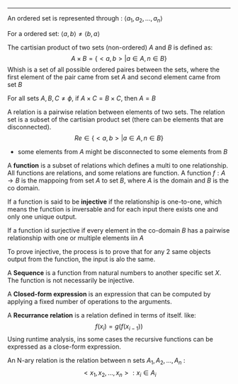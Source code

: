 ----
An ordered set is represented through : $\langle a_{1},a_{2},\dots,a_{n}\rangle$

For a ordered set: $\langle a,b \rangle \neq \langle b, a \rangle$

The cartisian product of two sets (non-ordered) $A$ and $B$ is defined as:
$$A\times B = \{<a,b> | a\in A, n\in B \}$$
Whish is a set of all possible ordered paires between the sets, where the first element of the pair came from set $A$ and second element came from set $B$

For all sets $A,B,C\neq \phi$, if $A\times C = B\times C$, then $A=B$

A relation is a pairwise relation between elements of two sets. The relation set is a subset of the cartisian product set (there can be elements that are disconnected). 
$$Re \in\{<a,b> | a\in A, n\in B \}$$
- some elements from $A$ might be disconnected to some elements from $B$

A **function** is a subset of relations which defines a multi to one relationship.
All functions are relations, and some relations are function.
A function $f:A\to B$ is the mappoing from set $A$ to set $B$, where $A$ is the domain and $B$ is the co domain.

If a function is said to be **injective** if the relationship is one-to-one, which means the function is inversable and for each input there exists one and only one unique output.

If a function id surjective if every element in the co-domain $B$ has a pairwise relationship with one or multiple elements iin $A$

To prove injective, the process is to prove that for any 2 same objects output from the function, the input is alo the same.

A **Sequence** is a function from natural numbers to another specific set $X$. The function is not necessarily be injective.

A **Closed-form expression** is an expression that can be computed by applying a fixed number of operations to the arguments. 

A **Recurrance relation** is a relation defined in terms of itself. like:
$$f(x_{i}) = g(f(x_{i-1}))$$
Using runtime analysis, ins some cases the recursive functions can be expressed as a close-form expression.

An N-ary relation is the relation between n sets $A_{1},A_{2},\dots,A_{n}$ :
$$ <x_{1},x_{2},\dots,x_{n}> : x_{i}\in A_{i}$$

